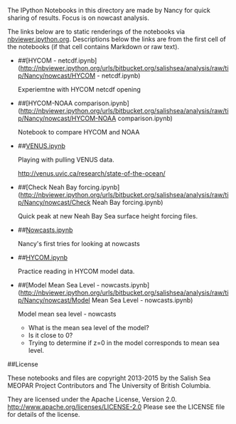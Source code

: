 The IPython Notebooks in this directory are made by Nancy for
quick sharing of results. Focus is on nowcast analysis.

The links below are to static renderings of the notebooks via
[nbviewer.ipython.org](http://nbviewer.ipython.org/).
Descriptions below the links are from the first cell of the notebooks
(if that cell contains Markdown or raw text).

* ##[HYCOM - netcdf.ipynb](http://nbviewer.ipython.org/urls/bitbucket.org/salishsea/analysis/raw/tip/Nancy/nowcast/HYCOM - netcdf.ipynb)  
    
    Experiemtne with HYCOM netcdf opening  

* ##[HYCOM-NOAA comparison.ipynb](http://nbviewer.ipython.org/urls/bitbucket.org/salishsea/analysis/raw/tip/Nancy/nowcast/HYCOM-NOAA comparison.ipynb)  
    
    Notebook to compare HYCOM and NOAA  

* ##[VENUS.ipynb](http://nbviewer.ipython.org/urls/bitbucket.org/salishsea/analysis/raw/tip/Nancy/nowcast/VENUS.ipynb)  
    
    Playing with pulling VENUS data.  
      
    http://venus.uvic.ca/research/state-of-the-ocean/  

* ##[Check Neah Bay forcing.ipynb](http://nbviewer.ipython.org/urls/bitbucket.org/salishsea/analysis/raw/tip/Nancy/nowcast/Check Neah Bay forcing.ipynb)  
    
    Quick peak at new Neah Bay Sea surface height forcing files.  

* ##[Nowcasts.ipynb](http://nbviewer.ipython.org/urls/bitbucket.org/salishsea/analysis/raw/tip/Nancy/nowcast/Nowcasts.ipynb)  
    
    Nancy's first tries for looking at nowcasts  

* ##[HYCOM.ipynb](http://nbviewer.ipython.org/urls/bitbucket.org/salishsea/analysis/raw/tip/Nancy/nowcast/HYCOM.ipynb)  
    
    Practice reading in HYCOM model data.  

* ##[Model Mean Sea Level - nowcasts.ipynb](http://nbviewer.ipython.org/urls/bitbucket.org/salishsea/analysis/raw/tip/Nancy/nowcast/Model Mean Sea Level - nowcasts.ipynb)  
    
    Model mean sea level - nowcasts  
      
    * What is the mean sea level of the model?  
    * Is it close to 0?   
    * Trying to determine if z=0 in the model corresponds to mean sea level.   


##License

These notebooks and files are copyright 2013-2015
by the Salish Sea MEOPAR Project Contributors
and The University of British Columbia.

They are licensed under the Apache License, Version 2.0.
http://www.apache.org/licenses/LICENSE-2.0
Please see the LICENSE file for details of the license.
